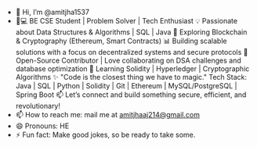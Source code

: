 - 👋 Hi, I’m @amitjha1537
- 👨💻 BE CSE Student | Problem Solver | Tech Enthusiast
💡 Passionate about Data Structures & Algorithms | SQL | Java
🔗 Exploring Blockchain & Cryptography (Ethereum, Smart Contracts)
📊 Building scalable solutions with a focus on decentralized systems and secure protocols
🚀 Open-Source Contributor | Love collaborating on DSA challenges and database optimization
🌱 Learning Solidity | Hyperledger | Cryptographic Algorithms
✨ "Code is the closest thing we have to magic."
Tech Stack: Java | SQL | Python | Solidity | Git | Ethereum | MySQL/PostgreSQL | Spring Boot
📫 Let’s connect and build something secure, efficient, and revolutionary!
- 📫 How to reach me: mail me at amitjhaaj214@gmail.com
- 😄 Pronouns: HE
- ⚡ Fun fact: Make good jokes, so be ready to take some.

<!---
amitjha1537/amitjha1537 is a ✨ special ✨ repository because its `README.md` (this file) appears on your GitHub profile.
You can click the Preview link to take a look at your changes.
--->
